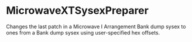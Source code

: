 # MicrowaveXTSysexPreparer
Changes the last patch in a Microwave I Arrangement Bank dump sysex to ones from a Bank dump sysex using user-specified hex offsets.

